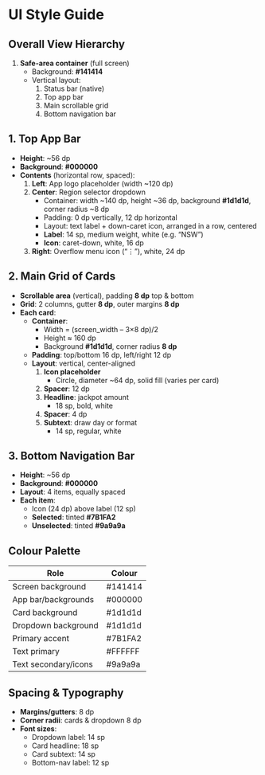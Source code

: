 # UI Style Guide

## Overall View Hierarchy

1. **Safe-area container** (full screen)
   - Background: **#141414**
   - Vertical layout:
     1. Status bar (native)
     2. Top app bar
     3. Main scrollable grid
     4. Bottom navigation bar

## 1. Top App Bar

- **Height**: ~56 dp
- **Background**: **#000000**
- **Contents** (horizontal row, spaced):
  1. **Left**: App logo placeholder (width ~120 dp)
  2. **Center**: Region selector dropdown
     - Container: width ~140 dp, height ~36 dp, background **#1d1d1d**, corner radius ~8 dp
     - Padding: 0 dp vertically, 12 dp horizontal
     - Layout: text label + down-caret icon, arranged in a row, centered
     - **Label**: 14 sp, medium weight, white (e.g. “NSW”)
     - **Icon**: caret-down, white, 16 dp
  3. **Right**: Overflow menu icon (“⋮”), white, 24 dp

## 2. Main Grid of Cards

- **Scrollable area** (vertical), padding **8 dp** top & bottom
- **Grid**: 2 columns, gutter **8 dp**, outer margins **8 dp**
- **Each card**:
  - **Container**:
    - Width = (screen_width – 3×8 dp)/2
    - Height ≈ 160 dp
    - Background **#1d1d1d**, corner radius **8 dp**
  - **Padding**: top/bottom 16 dp, left/right 12 dp
  - **Layout**: vertical, center-aligned
    1. **Icon placeholder**
       - Circle, diameter ~64 dp, solid fill (varies per card)
    2. **Spacer**: 12 dp
    3. **Headline**: jackpot amount
       - 18 sp, bold, white
    4. **Spacer**: 4 dp
    5. **Subtext**: draw day or format
       - 14 sp, regular, white

## 3. Bottom Navigation Bar

- **Height**: ~56 dp
- **Background**: **#000000**
- **Layout**: 4 items, equally spaced
- **Each item**:
  - Icon (24 dp) above label (12 sp)
  - **Selected**: tinted **#7B1FA2**
  - **Unselected**: tinted **#9a9a9a**

## Colour Palette

| Role                 | Colour  |
| -------------------- | ------- |
| Screen background    | #141414 |
| App bar/backgrounds  | #000000 |
| Card background      | #1d1d1d |
| Dropdown background  | #1d1d1d |
| Primary accent       | #7B1FA2 |
| Text primary         | #FFFFFF |
| Text secondary/icons | #9a9a9a |

## Spacing & Typography

- **Margins/gutters**: 8 dp
- **Corner radii**: cards & dropdown 8 dp
- **Font sizes**:
  - Dropdown label: 14 sp
  - Card headline: 18 sp
  - Card subtext: 14 sp
  - Bottom-nav label: 12 sp
